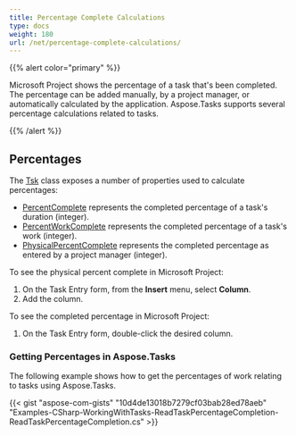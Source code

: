 ```yaml
---
title: Percentage Complete Calculations
type: docs
weight: 180
url: /net/percentage-complete-calculations/
---
```


{{% alert color="primary" %}} 

Microsoft Project shows the percentage of a task that's been completed. The percentage can be added manually, by a project manager, or automatically calculated by the application. Aspose.Tasks supports several percentage calculations related to tasks.

{{% /alert %}} 
## **Percentages**
The [Tsk](https://apireference.aspose.com/tasks/net/aspose.tasks/tsk) class exposes a number of properties used to calculate percentages:

- [PercentComplete](https://apireference.aspose.com/tasks/net/aspose.tasks/tsk/fields/percentcomplete) represents the completed percentage of a task's duration (integer).
- [PercentWorkComplete](https://apireference.aspose.com/tasks/net/aspose.tasks/tsk/fields/percentworkcomplete) represents the completed percentage of a task's work (integer).
- [PhysicalPercentComplete](https://apireference.aspose.com/tasks/net/aspose.tasks/tsk/fields/physicalpercentcomplete) represents the completed percentage as entered by a project manager (integer).

To see the physical percent complete in Microsoft Project:

1. On the Task Entry form, from the **Insert** menu, select **Column**.
2. Add the column.

To see the completed percentage in Microsoft Project:

1. On the Task Entry form, double-click the desired column.
### **Getting Percentages in Aspose.Tasks**
The following example shows how to get the percentages of work relating to tasks using Aspose.Tasks.

{{< gist "aspose-com-gists" "10d4de13018b7279cf03bab28ed78aeb" "Examples-CSharp-WorkingWithTasks-ReadTaskPercentageCompletion-ReadTaskPercentageCompletion.cs" >}}
